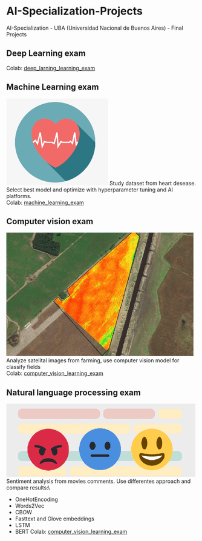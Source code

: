 # AI-Specialization-Projects

AI-Specialization - UBA (Universidad Nacional de Buenos Aires) - Final Projects

## Deep Learning exam
Colab: [deep_larning_learning_exam](https://colab.research.google.com/drive/184jVgV6VGDPh5uIF9CjKuDLVZj_0T6FN?usp=sharing)

## Machine Learning exam
![img1](images/heart.png)
Study dataset from heart desease. Select best model and optimize with hyperparameter tuning and AI platforms.\
Colab: [machine_learning_exam](https://colab.research.google.com/drive/184jVgV6VGDPh5uIF9CjKuDLVZj_0T6FN?usp=sharing)

## Computer vision exam
![img1](images/sentinel.png)
Analyze satelital images from farming, use computer vision model for classify fields\
Colab: [computer_vision_learning_exam](https://colab.research.google.com/drive/184jVgV6VGDPh5uIF9CjKuDLVZj_0T6FN?usp=sharing)

## Natural language processing exam
![img1](images/sentiment_analysis.png)
Sentiment analysis from movies comments. Use differentes approach and compare results:\
- OneHotEncoding
- Words2Vec
- CBOW
- Fasttext and Glove embeddings
- LSTM
- BERT
Colab: [computer_vision_learning_exam](https://colab.research.google.com/drive/184jVgV6VGDPh5uIF9CjKuDLVZj_0T6FN?usp=sharing)